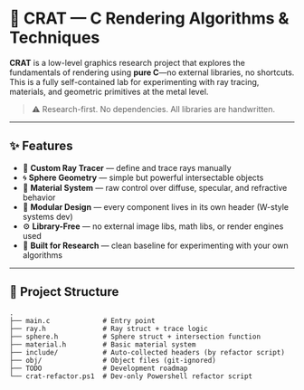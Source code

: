 # 🧠 CRAT — C Rendering Algorithms & Techniques

**CRAT** is a low-level graphics research project that explores the fundamentals of rendering using **pure C**—no external libraries, no shortcuts. This is a fully self-contained lab for experimenting with ray tracing, materials, and geometric primitives at the metal level.

> ⚠️ Research-first. No dependencies. All libraries are handwritten.

---

## ✨ Features

- 🔫 **Custom Ray Tracer** — define and trace rays manually
- 🌀 **Sphere Geometry** — simple but powerful intersectable objects
- 🎨 **Material System** — raw control over diffuse, specular, and refractive behavior
- 🧱 **Modular Design** — every component lives in its own header (W-style systems dev)
- ⚙️ **Library-Free** — no external image libs, math libs, or render engines used
- 🧪 **Built for Research** — clean baseline for experimenting with your own algorithms

---

## 📁 Project Structure

```plaintext
.
├── main.c             # Entry point
├── ray.h              # Ray struct + trace logic
├── sphere.h           # Sphere struct + intersection function
├── material.h         # Basic material system
├── include/           # Auto-collected headers (by refactor script)
├── obj/               # Object files (git-ignored)
├── TODO               # Development roadmap
└── crat-refactor.ps1  # Dev-only Powershell refactor script
